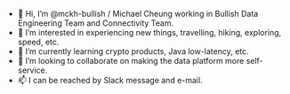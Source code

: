 - 👋 Hi, I’m @mckh-bullish / Michael Cheung working in Bullish Data Engineering Team and Connectivity Team.
- 👀 I’m interested in experiencing new things, travelling, hiking, exploring, speed, etc.
- 🌱 I’m currently learning crypto products, Java low-latency, etc.
- 💞️ I’m looking to collaborate on making the data platform more self-service.
- 📫 I can be reached by Slack message and e-mail.
